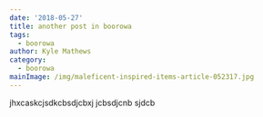 ```yaml
---
date: '2018-05-27'
title: another post in boorowa
tags:
  - boorowa
author: Kyle Mathews
category:
  - boorowa
mainImage: /img/maleficent-inspired-items-article-052317.jpg
---
```

jhxcaskcjsdkcbsdjcbxj jcbsdjcnb sjdcb
